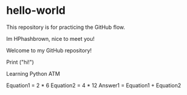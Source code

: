 # hello-world
This repository is for practicing the GitHub flow.

Im HPhashbrown, nice to meet you!

Welcome to my GitHub repository!

Print ("hi!")

Learning Python ATM

Equation1 = 2 * 6
Equation2 = 4 * 12
Answer1 = Equation1 + Equation2